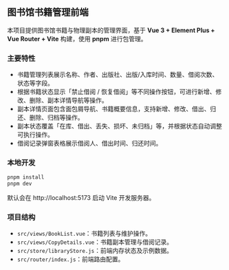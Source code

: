 ## 图书馆书籍管理前端

本项目提供图书馆书籍与物理副本的管理界面，基于 **Vue 3 + Element Plus + Vue Router + Vite** 构建，使用 **pnpm** 进行包管理。

### 主要特性

- 书籍管理列表展示名称、作者、出版社、出版/入库时间、数量、借阅次数、状态等字段。
- 根据书籍状态显示「禁止借阅 / 恢复借阅」等不同操作按钮，可进行新增、修改、删除、副本详情导航等操作。
- 副本详情页面包含面包屑导航、书籍概要信息，支持新增、修改、借出、归还、删除、归档等操作。
- 副本状态覆盖「在库、借出、丢失、损坏、未归档」等，并根据状态自动调整可执行操作。
- 借阅记录弹窗表格展示借阅人、借出时间、归还时间。

### 本地开发

```bash
pnpm install
pnpm dev
```

默认会在 http://localhost:5173 启动 Vite 开发服务器。

### 项目结构

- `src/views/BookList.vue`：书籍列表与维护操作。
- `src/views/CopyDetails.vue`：书籍副本管理与借阅记录。
- `src/store/libraryStore.js`：前端内存状态及示例数据。
- `src/router/index.js`：前端路由配置。
